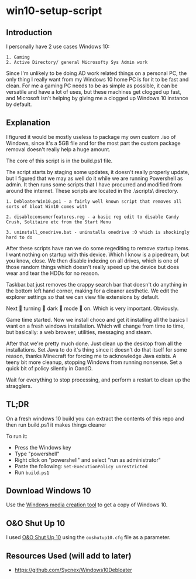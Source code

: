 # win10-setup-script

## Introduction
I personally have 2 use cases Windows 10:

    1. Gaming
    2. Active Directory/ general Microsofty Sys Admin work

Since I'm unlikely to be doing AD work related things on a personal PC, the only thing I really want from my Windows 10 home PC is for it to be fast and clean. For me a gaming PC needs to be as simple as possible, it can be versatile and have a lot of uses, but these machines get clogged up fast, and Microsoft isn't helping by giving me a clogged up Windows 10 instance by default.

## Explanation

I figured it would be mostly useless to package my own custom .iso of Windows, since it's a 5GB file and for the most part the custom package removal doesn't really help a huge amount.

The core of this script is in the build.ps1 file.

The script starts by staging some updates, it doesn't really properly update, but I figured that we may as well do it while we are running Powershell as admin. It then runs some scripts that I have procurred and modified from around the internet. These scripts are located in the .\scripts\ directory.

    1. DebloaterWin10.ps1 - a fairly well known script that removes all sorts of bloat Win10 comes with

    2. disableconsumerfeatures.reg - a basic reg edit to disable Candy Crush, Solitaire etc from the Start Menu

    3. uninstall_onedrive.bat - uninstalls onedrive :O which is shockingly hard to do

After these scripts have ran we do some regediting to remove startup items. I want nothing on startup with this device. Which I know is a pipedream, but you know, close. We then disable indexing on all drives, which is one of those random things which doesn't really speed up the device but does wear and tear the HDDs for no reason. 

Taskbar.bat just removes the crappy search bar that doesn't do anything in the bottom left hand corner, making for a cleaner aesthetic. We edit the explorer settings so that we can view file extensions by default. 

Next :clap: turning :clap: dark :clap: mode :clap: on. Which is very important. Obviously. 

Game time started. Now we install choco and get it installing all the basics I want on a fresh windows installation. Which will change from time to time, but basically: a web browser, utilities, messaging and steam.

After that we're pretty much done. Just clean up the desktop from all the installations. Set Java to do it's thing since it doesn't do that itself for some reason, thanks Minecraft for forcing me to acknowledge Java exists. A teeny bit more cleanup, stopping Windows from running nonsense. Set a quick bit of policy silently in OandO.

Wait for everything to stop processing, and perform a restart to clean up the stragglers.

## TL;DR

On a fresh windows 10 build you can extract the contents of this repo and then run build.ps1 it makes things cleaner

To run it: 
* Press the Windows key
* Type "powershell"
* Right click on "powershell" and select "run as administrator"
* Paste the following: `Set-ExecutionPolicy unrestricted`
* Run `build.ps1`

## Download Windows 10
Use the [Windows media creation tool](https://www.microsoft.com/en-ca/software-download/windows10) to get a copy of Windows 10.

## O&O Shut Up 10
I used [O&O Shut Up 10](https://www.oo-software.com/en/shutup10) using the `ooshutup10.cfg` file as a parameter. 

## Resources Used (will add to later)
* https://github.com/Sycnex/Windows10Debloater
